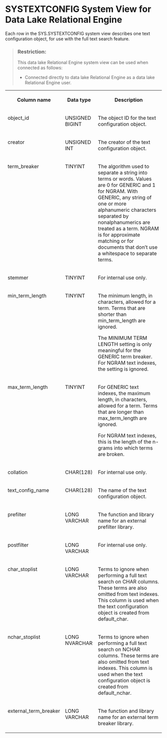 <!-- loio3beab9b86c5f1014a866ef25010196f0 -->

# SYSTEXTCONFIG System View for Data Lake Relational Engine

Each row in the SYS.SYSTEXTCONFIG system view describes one text configuration object, for use with the full text search feature.



> ### Restriction:  
> This data lake Relational Engine system view can be used when connected as follows:
> 
> -   Connected directly to data lake Relational Engine as a data lake Relational Engine user.




<table>
<tr>
<th valign="top">

Column name



</th>
<th valign="top">

Data type



</th>
<th valign="top">

Description



</th>
</tr>
<tr>
<td valign="top">

object\_id



</td>
<td valign="top">

UNSIGNED BIGINT



</td>
<td valign="top">

The object ID for the text configuration object.



</td>
</tr>
<tr>
<td valign="top">

creator



</td>
<td valign="top">

UNSIGNED INT



</td>
<td valign="top">

The creator of the text configuration object.



</td>
</tr>
<tr>
<td valign="top">

term\_breaker



</td>
<td valign="top">

TINYINT



</td>
<td valign="top">

The algorithm used to separate a string into terms or words. Values are 0 for GENERIC and 1 for NGRAM. With GENERIC, any string of one or more alphanumeric characters separated by nonalphanumerics are treated as a term. NGRAM is for approximate matching or for documents that don’t use a whitespace to separate terms.



</td>
</tr>
<tr>
<td valign="top">

stemmer



</td>
<td valign="top">

TINYINT



</td>
<td valign="top">

For internal use only.



</td>
</tr>
<tr>
<td valign="top">

min\_term\_length



</td>
<td valign="top">

TINYINT



</td>
<td valign="top">

The minimum length, in characters, allowed for a term. Terms that are shorter than min\_term\_length are ignored.

The MINIMUM TERM LENGTH setting is only meaningful for the GENERIC term breaker. For NGRAM text indexes, the setting is ignored.



</td>
</tr>
<tr>
<td valign="top">

max\_term\_length



</td>
<td valign="top">

TINYINT



</td>
<td valign="top">

For GENERIC text indexes, the maximum length, in characters, allowed for a term. Terms that are longer than max\_term\_length are ignored.

For NGRAM text indexes, this is the length of the n-grams into which terms are broken.



</td>
</tr>
<tr>
<td valign="top">

collation



</td>
<td valign="top">

CHAR\(128\)



</td>
<td valign="top">

For internal use only.



</td>
</tr>
<tr>
<td valign="top">

text\_config\_name



</td>
<td valign="top">

CHAR\(128\)



</td>
<td valign="top">

The name of the text configuration object.



</td>
</tr>
<tr>
<td valign="top">

prefilter



</td>
<td valign="top">

LONG VARCHAR



</td>
<td valign="top">

The function and library name for an external prefilter library.



</td>
</tr>
<tr>
<td valign="top">

postfilter



</td>
<td valign="top">

LONG VARCHAR



</td>
<td valign="top">

For internal use only.



</td>
</tr>
<tr>
<td valign="top">

char\_stoplist



</td>
<td valign="top">

LONG VARCHAR



</td>
<td valign="top">

Terms to ignore when performing a full text search on CHAR columns. These terms are also omitted from text indexes. This column is used when the text configuration object is created from default\_char.



</td>
</tr>
<tr>
<td valign="top">

nchar\_stoplist



</td>
<td valign="top">

LONG NVARCHAR



</td>
<td valign="top">

Terms to ignore when performing a full text search on NCHAR columns. These terms are also omitted from text indexes. This column is used when the text configuration object is created from default\_nchar.



</td>
</tr>
<tr>
<td valign="top">

external\_term\_breaker



</td>
<td valign="top">

LONG VARCHAR



</td>
<td valign="top">

The function and library name for an external term breaker library.



</td>
</tr>
</table>

